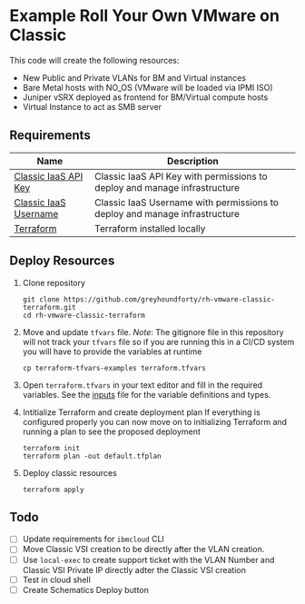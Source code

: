 # Example Roll Your Own VMware on Classic

This code will create the following resources:

 - New Public and Private VLANs for BM and Virtual instances
 - Bare Metal hosts with NO_OS (VMware will be loaded via IPMI ISO)
 - Juniper vSRX deployed as frontend for BM/Virtual compute hosts
 - Virtual Instance to act as SMB server

## Requirements

| Name | Description |
|------|---------|
<a name="Classic IaaS API Key"></a> [Classic IaaS API Key](https://cloud.ibm.com/docs/account?topic=account-classic_keys) | Classic IaaS API Key with permissions to deploy and manage infrastructure |
<a name="Classic IaaS Username"></a> [Classic IaaS Username](https://cloud.ibm.com/docs/account?topic=account-classic_keys) | Classic IaaS Username with permissions to deploy and manage infrastructure |
<a name="Terraform"></a> [Terraform](https://developer.hashicorp.com/terraform/downloads?) | Terraform installed locally |

## Deploy Resources

1. Clone repository
    
    ```shell
    git clone https://github.com/greyhoundforty/rh-vmware-classic-terraform.git
    cd rh-vmware-classic-terraform
    ```

2. Move and update `tfvars` file. *Note*: The gitignore file in this repository will not track your `tfvars` file so if you are running this in a CI/CD system you will have to provide the variables at runtime

    ```shell
    cp terraform-tfvars-examples terraform.tfvars
    ```
    
3. Open `terraform.tfvars` in your text editor and fill in the required variables. See the [inputs](./TFINFO.md#inputs) file for the variable definitions and types.

4. Intitialize Terraform and create deployment plan
If everything is configured properly you can now move on to initializing Terraform and running a plan to see the proposed deployment

    ```shell
    terraform init
    terraform plan -out default.tfplan
    ```
   
5. Deploy classic resources

    ```shell
    terraform apply
    ```
    
## Todo

 - [ ] Update requirements for `ibmcloud` CLI 
 - [ ] Move Classic VSI creation to be directly after the VLAN creation. 
 - [ ] Use `local-exec` to create support ticket with the VLAN Number and Classic VSI Private IP directly adter the Classic VSI creation
 - [ ] Test in cloud shell 
 - [ ] Create Schematics Deploy button
